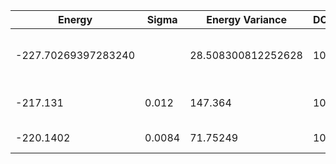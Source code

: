 | Energy              | Sigma  | Energy Variance    | DOF | Einf | Method                       | Reference |
|---------------------|--------|--------------------|-----|------|------------------------------|-----------|
| -227.70269397283240 |        | 28.508300812252628 | 100 | 0    | DMRG (bond dimension = 1024) | [code](https://github.com/varbench/methods/blob/main/scripts/J1J2/square_100_P_0.8/dmrg.sh) |
| -217.131            | 0.012  | 147.364            | 100 | 0    | RBM (alpha = 1)              | TODO: own code (RBM) |
| -220.1402           | 0.0084 | 71.75249           | 100 | 0    | Jastrow baseline             | [code](https://github.com/varbench/methods/blob/main/scripts/J1J2/square_100_P_0.8/vmc_jastrow.sh) |
